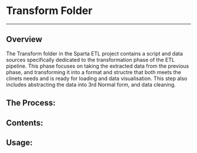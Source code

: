 # Transform Folder
---
## Overview
The Transform folder in the Sparta ETL project contains a script and data sources specifically dedicated to the transformation phase of the ETL pipeline. This phase focuses on taking the extracted data from the previous phase, and transforming it into a format and structre that both meets the clinets needs and is ready for loading and data visualisation. This step also includes abstracting the data into 3rd Normal form, and data cleaning. 

## The Process:


## Contents:


## Usage:
